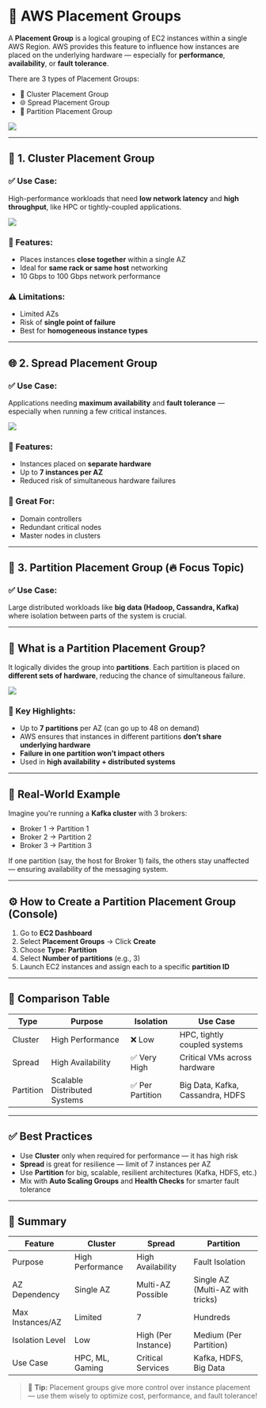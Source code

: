 # 🧩 AWS Placement Groups

A **Placement Group** is a logical grouping of EC2 instances within a single AWS Region. AWS provides this feature to influence how instances are placed on the underlying hardware — especially for **performance**, **availability**, or **fault tolerance**.

There are 3 types of Placement Groups:

- 🧱 Cluster Placement Group
- 🌐 Spread Placement Group
- 🧩 Partition Placement Group

![](https://imgs.search.brave.com/AQ_9IIxnKTdOwtsRqsy-bdWs6Oq5Ss7htjQ20dNh0z0/rs:fit:860:0:0:0/g:ce/aHR0cHM6Ly9tZWRp/YS5saWNkbi5jb20v/ZG1zL2ltYWdlL0Q1/NjEyQVFHekZySzhX/V295MVEvYXJ0aWNs/ZS1jb3Zlcl9pbWFn/ZS1zaHJpbmtfNzIw/XzEyODAvMC8xNjg4/MDIyODg0NzU1P2U9/MjE0NzQ4MzY0NyZ2/PWJldGEmdD03bFRJ/WS1CQWgxZU9TNEE5/NGlLMWlwU055dkFP/emtIWk5kWnV4QmZu/QzhB)

---

## 🧱 1. Cluster Placement Group

### ✅ Use Case:
High-performance workloads that need **low network latency** and **high throughput**, like HPC or tightly-coupled applications.

![](https://imgs.search.brave.com/XsqiCAR5cBCFoba6BrCngC2SrV7ol0m-M6-E4ld5LlU/rs:fit:860:0:0:0/g:ce/aHR0cHM6Ly91czEu/ZGlzY291cnNlLWNk/bi5jb20vc3BpY2V3/b3Jrcy9vcmlnaW5h/bC80WC81LzIvYS81/MmFmNWM3ZTMwZTY5/ZWE0MGEzOWE1Nzg0/NGQ4ZDM4MjUxMTNh/ZTJjLnBuZw)

### 🧠 Features:
- Places instances **close together** within a single AZ
- Ideal for **same rack or same host** networking
- 10 Gbps to 100 Gbps network performance

### ⚠️ Limitations:
- Limited AZs
- Risk of **single point of failure**
- Best for **homogeneous instance types**

---

## 🌐 2. Spread Placement Group

### ✅ Use Case:
Applications needing **maximum availability** and **fault tolerance** — especially when running a few critical instances.

![](https://imgs.search.brave.com/9qqIgO0U6yj7zl8Ue6MJe39Rbqjx98b_q6JFmNFxdSc/rs:fit:860:0:0:0/g:ce/aHR0cHM6Ly9tZWRp/YTIuZGV2LnRvL2R5/bmFtaWMvaW1hZ2Uv/d2lkdGg9ODAwLGhl/aWdodD0sZml0PXNj/YWxlLWRvd24sZ3Jh/dml0eT1hdXRvLGZv/cm1hdD1hdXRvL2h0/dHBzOi8vZGV2LXRv/LXVwbG9hZHMuczMu/YW1hem9uYXdzLmNv/bS91cGxvYWRzL2Fy/dGljbGVzL216MDBh/bXpxemZrcDl1aTFh/ZjI4LnBuZw)

### 🧠 Features:
- Instances placed on **separate hardware**
- Up to **7 instances per AZ**
- Reduced risk of simultaneous hardware failures

### 🔐 Great For:
- Domain controllers
- Redundant critical nodes
- Master nodes in clusters

---

## 🧩 3. Partition Placement Group (🔥 Focus Topic)

### ✅ Use Case:
Large distributed workloads like **big data (Hadoop, Cassandra, Kafka)** where isolation between parts of the system is crucial.

---

## 🧠 What is a Partition Placement Group?

It logically divides the group into **partitions**. Each partition is placed on **different sets of hardware**, reducing the chance of simultaneous failure.

![](https://imgs.search.brave.com/qsV5F_mn7n3ODqOwN6tDP5tRIXyJ6Aj4zXLmcMcpdo4/rs:fit:860:0:0:0/g:ce/aHR0cHM6Ly9nb2Rs/ZW9uLmdpdGh1Yi5p/by9ibG9nL2ltYWdl/cy9hd3MvRUMyX1Bs/YWNlbWVudEdyb3Vw/LXBhcnRpdGlvbi5w/bmc)

### 🎯 Key Highlights:

- Up to **7 partitions** per AZ (can go up to 48 on demand)
- AWS ensures that instances in different partitions **don’t share underlying hardware**
- **Failure in one partition won’t impact others**
- Used in **high availability + distributed systems**

---

## 🧪 Real-World Example

Imagine you're running a **Kafka cluster** with 3 brokers:
- Broker 1 → Partition 1
- Broker 2 → Partition 2
- Broker 3 → Partition 3

If one partition (say, the host for Broker 1) fails, the others stay unaffected — ensuring availability of the messaging system.

---

## ⚙️ How to Create a Partition Placement Group (Console)

1. Go to **EC2 Dashboard**
2. Select **Placement Groups** → Click **Create**
3. Choose **Type: Partition**
4. Select **Number of partitions** (e.g., 3)
5. Launch EC2 instances and assign each to a specific **partition ID**

---

## 🔄 Comparison Table

| Type             | Purpose                        | Isolation        | Use Case                             |
|------------------|--------------------------------|------------------|--------------------------------------|
| Cluster          | High Performance               | ❌ Low           | HPC, tightly coupled systems         |
| Spread           | High Availability              | ✅ Very High     | Critical VMs across hardware         |
| Partition        | Scalable Distributed Systems   | ✅ Per Partition | Big Data, Kafka, Cassandra, HDFS     |

---

## ✅ Best Practices

- Use **Cluster** only when required for performance — it has high risk
- **Spread** is great for resilience — limit of 7 instances per AZ
- Use **Partition** for big, scalable, resilient architectures (Kafka, HDFS, etc.)
- Mix with **Auto Scaling Groups** and **Health Checks** for smarter fault tolerance

---

## 🧠 Summary

| Feature              | Cluster           | Spread            | Partition             |
|----------------------|-------------------|--------------------|------------------------|
| Purpose              | High Performance  | High Availability  | Fault Isolation        |
| AZ Dependency        | Single AZ         | Multi-AZ Possible  | Single AZ (Multi-AZ with tricks) |
| Max Instances/AZ     | Limited           | 7                  | Hundreds               |
| Isolation Level      | Low               | High (Per Instance)| Medium (Per Partition) |
| Use Case             | HPC, ML, Gaming   | Critical Services  | Kafka, HDFS, Big Data  |

> 📌 **Tip:** Placement groups give more control over instance placement — use them wisely to optimize cost, performance, and fault tolerance!
